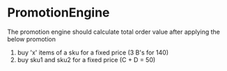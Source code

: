 # PromotionEngine

The promotion engine should calculate total order value after applying the below promotion
1. buy 'x' items of a sku for a fixed price (3 B's for 140)
2. buy sku1 and sku2 for a fixed price (C + D = 50)
